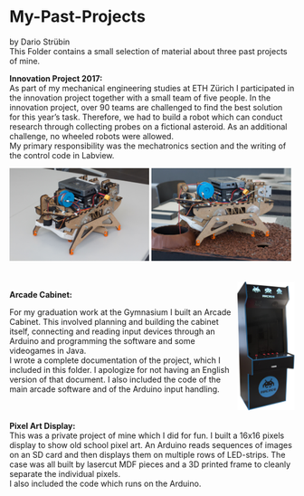 # My-Past-Projects
by Dario Strübin<br>
This Folder contains a small selection of material about three past projects of mine.

<b>Innovation Project 2017:</b><br>
As part of my mechanical engineering studies at ETH Zürich I participated in the innovation project together with a small team of five people. In the innovation project, over 90 teams are challenged to find the best solution for this year’s task. Therefore, we had to build a robot which can conduct research through collecting probes on a fictional asteroid. As an additional challenge, no wheeled robots were allowed. <br>
My primary responsibility was the mechatronics section and the writing of the control code in Labview.

<div class="nav3">
    <img src="/1%20-%20Innovation%20Project%202017/Innovation%20Project-1.jpg" width="49%">
    <img src="/1%20-%20Innovation%20Project%202017/Innovation%20Project-4.jpg" width="49%">
</div>

<br>
<br>
<img align="right" width="20%" src="2%20-%20Arcade%20Cabinet/Arcade%20Cabinet.jpg">

<b>Arcade Cabinet:</b><br>

For my graduation work at the Gymnasium I built an Arcade Cabinet. This involved planning and building the cabinet itself, connecting and reading input devices through an Arduino and programming the software and some videogames in Java.<br>
I wrote a complete documentation of the project, which I included in this folder. I apologize for not having an English version of that document. I also included the code of the main arcade software and of the Arduino input handling.

<br>
<br>
<b>Pixel Art Display:</b><br>
This was a private project of mine which I did for fun. I built a 16x16 pixels display to show old school pixel art. An Arduino reads sequences of images on an SD card and then displays them on multiple rows of LED-strips. The case was all built by lasercut MDF pieces and a 3D printed frame to cleanly separate the individual pixels.<br>
I also included the code which runs on the Arduino.


